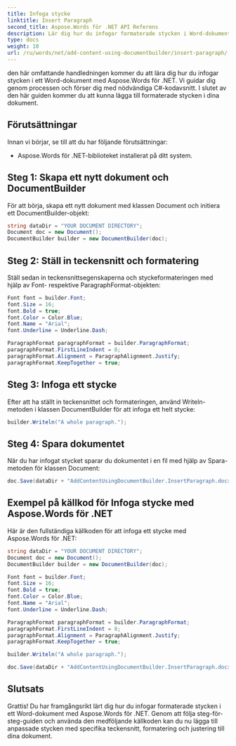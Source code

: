 ```yaml
---
title: Infoga stycke
linktitle: Insert Paragraph
second_title: Aspose.Words för .NET API Referens
description: Lär dig hur du infogar formaterade stycken i Word-dokument med Aspose.Words för .NET.
type: docs
weight: 10
url: /ru/words/net/add-content-using-documentbuilder/insert-paragraph/
---
```


den här omfattande handledningen kommer du att lära dig hur du infogar stycken i ett Word-dokument med Aspose.Words för .NET. Vi guidar dig genom processen och förser dig med nödvändiga C#-kodavsnitt. I slutet av den här guiden kommer du att kunna lägga till formaterade stycken i dina dokument.

## Förutsättningar
Innan vi börjar, se till att du har följande förutsättningar:
- Aspose.Words för .NET-biblioteket installerat på ditt system.

## Steg 1: Skapa ett nytt dokument och DocumentBuilder
För att börja, skapa ett nytt dokument med klassen Document och initiera ett DocumentBuilder-objekt:

```csharp
string dataDir = "YOUR DOCUMENT DIRECTORY";
Document doc = new Document();
DocumentBuilder builder = new DocumentBuilder(doc);
```

## Steg 2: Ställ in teckensnitt och formatering
Ställ sedan in teckensnittsegenskaperna och styckeformateringen med hjälp av Font- respektive ParagraphFormat-objekten:

```csharp
Font font = builder.Font;
font.Size = 16;
font.Bold = true;
font.Color = Color.Blue;
font.Name = "Arial";
font.Underline = Underline.Dash;

ParagraphFormat paragraphFormat = builder.ParagraphFormat;
paragraphFormat.FirstLineIndent = 8;
paragraphFormat.Alignment = ParagraphAlignment.Justify;
paragraphFormat.KeepTogether = true;
```

## Steg 3: Infoga ett stycke
Efter att ha ställt in teckensnittet och formateringen, använd Writeln-metoden i klassen DocumentBuilder för att infoga ett helt stycke:

```csharp
builder.Writeln("A whole paragraph.");
```

## Steg 4: Spara dokumentet
När du har infogat stycket sparar du dokumentet i en fil med hjälp av Spara-metoden för klassen Document:

```csharp
doc.Save(dataDir + "AddContentUsingDocumentBuilder.InsertParagraph.docx");
```

## Exempel på källkod för Infoga stycke med Aspose.Words för .NET
Här är den fullständiga källkoden för att infoga ett stycke med Aspose.Words för .NET:

```csharp
string dataDir = "YOUR DOCUMENT DIRECTORY";
Document doc = new Document();
DocumentBuilder builder = new DocumentBuilder(doc);

Font font = builder.Font;
font.Size = 16;
font.Bold = true;
font.Color = Color.Blue;
font.Name = "Arial";
font.Underline = Underline.Dash;

ParagraphFormat paragraphFormat = builder.ParagraphFormat;
paragraphFormat.FirstLineIndent = 8;
paragraphFormat.Alignment = ParagraphAlignment.Justify;
paragraphFormat.KeepTogether = true;

builder.Writeln("A whole paragraph.");

doc.Save(dataDir + "AddContentUsingDocumentBuilder.InsertParagraph.docx");
```

## Slutsats
Grattis! Du har framgångsrikt lärt dig hur du infogar formaterade stycken i ett Word-dokument med Aspose.Words för .NET. Genom att följa steg-för-steg-guiden och använda den medföljande källkoden kan du nu lägga till anpassade stycken med specifika teckensnitt, formatering och justering till dina dokument.